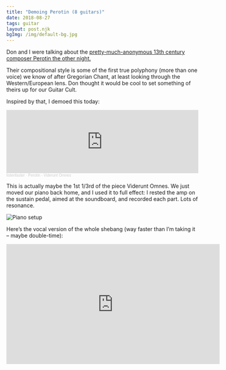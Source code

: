 ```yaml
---
title: "Demoing Perotin (8 guitars)"
date: 2018-08-27
tags: guitar
layout: post.njk
bgImg: /img/default-bg.jpg
---
```

Don and I were talking about the [pretty-much-anonymous 13th century composer Perotin the other night.](https://en.wikipedia.org/wiki/P%C3%A9rotin)

Their compositional style is some of the first true polyphony (more
than one voice) we know of after Gregorian Chant, at least looking
through the Western/European lens. Don thought it would be cool to set
something of theirs up for our Guitar Cult.

Inspired by that, I demoed this today:

<iframe style="max-width: 700px;" width="100%" height="166" scrolling="no" frameborder="no" allow="autoplay" src="https://w.soundcloud.com/player/?url=https%3A//api.soundcloud.com/tracks/487070007&color=%23ff5500&auto_play=false&hide_related=false&show_comments=false&show_user=false&show_reposts=false&show_teaser=true"></iframe><div style="font-size: 10px; color: #cccccc;line-break: anywhere;word-break: normal;overflow: hidden;white-space: nowrap;text-overflow: ellipsis; font-family: Interstate,Lucida Grande,Lucida Sans Unicode,Lucida Sans,Garuda,Verdana,Tahoma,sans-serif;font-weight: 100;"><a href="https://soundcloud.com/listenfaster" title="listenfaster" target="_blank" style="color: #cccccc; text-decoration: none;">listenfaster</a> · <a href="https://soundcloud.com/listenfaster/perotin-viderunt-omnes" title="Perotin - Viderunt Omnes" target="_blank" style="color: #cccccc; text-decoration: none;">Perotin - Viderunt Omnes</a></div>

This is actually maybe the 1st 1/3rd of the piece Viderunt Omnes.
We just moved our piano back home, and I used it to full effect: I
rested the amp on the sustain pedal, aimed at the soundboard, and
recorded each part. Lots of resonance.

![Piano setup](/main/img/perotin-piano.jpg)

Here’s the vocal version of the whole shebang (way faster than I’m taking it – maybe double-time):

<iframe width="560" height="315" src="https://www.youtube.com/embed/f9360B1AoPE" title="YouTube video player" frameborder="0" allow="accelerometer; autoplay; clipboard-write; encrypted-media; gyroscope; picture-in-picture" allowfullscreen></iframe>


